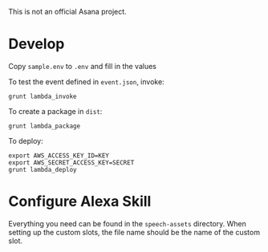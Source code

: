 This is not an official Asana project.

# Develop

Copy `sample.env` to `.env` and fill in the values

To test the event defined in `event.json`, invoke:

    grunt lambda_invoke

To create a package in `dist`:

    grunt lambda_package

To deploy:

    export AWS_ACCESS_KEY_ID=KEY
    export AWS_SECRET_ACCESS_KEY=SECRET
    grunt lambda_deploy

# Configure Alexa Skill

Everything you need can be found in the `speech-assets` directory. When setting up the custom slots, the file name should be the name of the custom slot.
